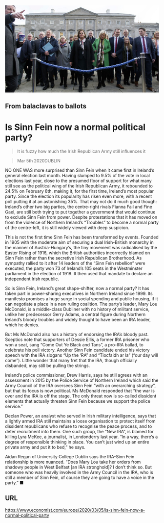 ![](./images/20200307_EUP501.jpg)

## From balaclavas to ballots

# Is Sinn Fein now a normal political party?

> It is fuzzy how much the Irish Republican Army still influences it

> Mar 5th 2020DUBLIN

NO ONE WAS more surprised than Sinn Fein when it came first in Ireland’s general election last month. Having slumped to 9.5% of the vote in local elections last year, close to the presumed floor of support for what many still see as the political wing of the Irish Republican Army, it rebounded to 24.5% on February 8th, making it, for the first time, Ireland’s most popular party. Since the election its popularity has risen even more, with a recent poll putting it at an astonishing 35%. That may not do it much good though: Ireland’s other two big parties, the centre-right rivals Fianna Fail and Fine Gael, are still both trying to put together a government that would continue to exclude Sinn Fein from power. Despite protestations that it has moved on from the violence of Northern Ireland’s “Troubles” to become a normal party of the centre-left, it is still widely viewed with deep suspicion.

This is not the first time Sinn Fein has been transformed by events. Founded in 1905 with the moderate aim of securing a dual Irish-British monarchy in the manner of Austria-Hungary’s, the tiny movement was radicalised by the Easter Rising of 1916, which the British authorities incorrectly blamed on Sinn Fein rather than the secretive Irish Republican Brotherhood. As sympathy rallied to it after 14 leaders of the “Sinn Fein rebellion” were executed, the party won 73 of Ireland’s 105 seats in the Westminster parliament in the election of 1918. It then used that mandate to declare an independent Irish republic.

So is Sinn Fein, Ireland’s great shape-shifter, now a normal party? It has taken part in power-sharing executives in Northern Ireland since 1999. Its manifesto promises a huge surge in social spending and public housing, if it can negotiate a place in a new ruling coalition. The party’s leader, Mary Lou McDonald, is a middle-class Dubliner with no history of militant service, unlike her predecessor Gerry Adams, a central figure during Northern Ireland’s bloody troubles and widely thought to have been an IRA leader, which he denies.

But Ms McDonald also has a history of endorsing the IRA’s bloody past. Sceptics note that supporters of Dessie Ellis, a former IRA prisoner who won a seat, sang “Come Out Ye Black and Tans”, a pro-IRA ballad, to celebrate his poll victory. Another Sinn Fein candidate ended his victory speech with the IRA slogans “Up the ‘RA” and “Tiocfaidh ar la” (“our day will come”). Little wonder that many fret that the IRA, though officially disbanded, may still be pulling the strings.

Ireland’s police commissioner, Drew Harris, says he still agrees with an assessment in 2015 by the Police Service of Northern Ireland which said the Army Council of the IRA oversees Sinn Fein “with an overarching strategy”, but that its focus is now political. Ms McDonald responded that “the war is over and the IRA is off the stage. The only threat now is so-called dissident elements that actually threaten Sinn Fein because we support the police service.”

Declan Power, an analyst who served in Irish military intelligence, says that a lightly armed IRA still maintains a loose organisation to protect itself from dissident republicans who refuse to recognise the peace process, and to deter recruitment into them. One such group, the “New IRA”, is blamed for killing Lyra McKee, a journalist, in Londonderry last year. “In a way, there’s a degree of responsible thinking in place. You can’t just wind up an entire private army and put it to bed,” he says.

Aidan Regan of University College Dublin says the IRA-Sinn Fein relationship is more nuanced. “Does Mary Lou take her orders from shadowy people in West Belfast [an IRA stronghold]? I don’t think so. But someone who was heavily involved in the Army Council in the IRA, who is still a member of Sinn Fein, of course they are going to have a voice in the party.” ■

## URL

https://www.economist.com/europe/2020/03/05/is-sinn-fein-now-a-normal-political-party
